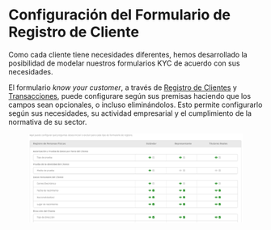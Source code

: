 # Configuración del Formulario de Registro de Cliente

Como cada cliente tiene necesidades diferentes, hemos desarrollado la posibilidad de modelar nuestros formularios KYC de acuerdo con sus necesidades.

El formulario _know your customer_, a través de [Registro de Clientes](../registo-de-clientes/) y [Transacciones](../registo-de-transacoes/), puede configurare según sus premisas haciendo que los campos sean opcionales, o incluso eliminándolos. Esto permite configurarlo según sus necesidades, su actividad empresarial y el cumplimiento de la normativa de su sector.

<figure><img src="../../.gitbook/assets/modelacao_es.jpg" alt=""><figcaption></figcaption></figure>
